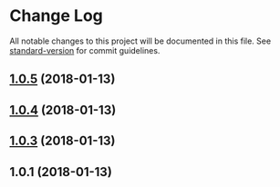 # Change Log

All notable changes to this project will be documented in this file. See [standard-version](https://github.com/conventional-changelog/standard-version) for commit guidelines.

<a name="1.0.5"></a>
## [1.0.5](https://github.com/MatthewMi11er/testrepo/compare/v1.0.4...v1.0.5) (2018-01-13)



<a name="1.0.4"></a>
## [1.0.4](https://github.com/MatthewMi11er/testrepo/compare/v1.0.3...v1.0.4) (2018-01-13)



<a name="1.0.3"></a>
## [1.0.3](https://github.com/MatthewMi11er/testrepo/compare/v1.0.2...v1.0.3) (2018-01-13)



<a name="1.0.1"></a>
## 1.0.1 (2018-01-13)
